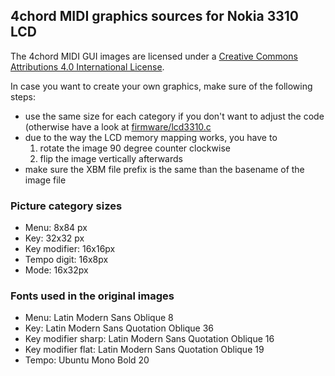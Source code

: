 ## 4chord MIDI graphics sources for Nokia 3310 LCD
The 4chord MIDI GUI images are licensed under a [Creative Commons Attributions 4.0 International License](http://creativecommons.org/licenses/by/4.0/).

In case you want to create your own graphics, make sure of the following steps:

* use the same size for each category if you don't want to adjust the code (otherwise have a look at [firmware/lcd3310.c](https://github.com/sgreg/4chord-midi/blob/master/firmware/lcd3310.c)
* due to the way the LCD memory mapping works, you have to 
    1. rotate the image 90 degree counter clockwise
    2. flip the image vertically afterwards
* make sure the XBM file prefix is the same than the basename of the image file


### Picture category sizes

* Menu: 8x84 px
* Key: 32x32 px
* Key modifier: 16x16px
* Tempo digit: 16x8px
* Mode: 16x32px


### Fonts used in the original images

* Menu: Latin Modern Sans Oblique 8
* Key: Latin Modern Sans Quotation Oblique 36
* Key modifier sharp: Latin Modern Sans Quotation Oblique 16
* Key modifier flat: Latin Modern Sans Quotation Oblique 19
* Tempo: Ubuntu Mono Bold 20


